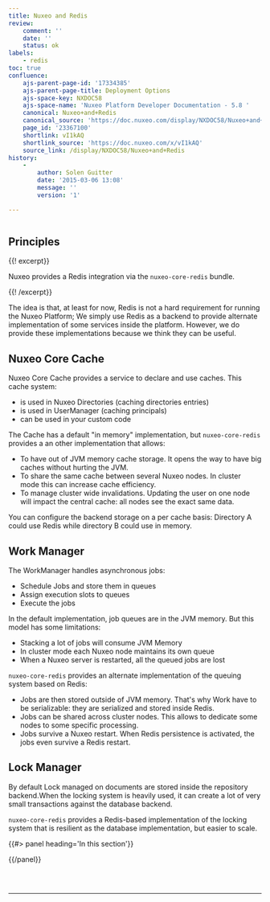 ```yaml
---
title: Nuxeo and Redis
review:
    comment: ''
    date: ''
    status: ok
labels:
    - redis
toc: true
confluence:
    ajs-parent-page-id: '17334385'
    ajs-parent-page-title: Deployment Options
    ajs-space-key: NXDOC58
    ajs-space-name: 'Nuxeo Platform Developer Documentation - 5.8 '
    canonical: Nuxeo+and+Redis
    canonical_source: 'https://doc.nuxeo.com/display/NXDOC58/Nuxeo+and+Redis'
    page_id: '23367100'
    shortlink: vI1kAQ
    shortlink_source: 'https://doc.nuxeo.com/x/vI1kAQ'
    source_link: /display/NXDOC58/Nuxeo+and+Redis
history:
    - 
        author: Solen Guitter
        date: '2015-03-06 13:08'
        message: ''
        version: '1'

---
```

<div class="row"><div class="column medium-8">

## Principles

{{! excerpt}}

Nuxeo provides a Redis integration via the `nuxeo-core-redis` bundle.

{{! /excerpt}}

The idea is that, at least for now, Redis is not a hard requirement for running the Nuxeo Platform; We simply use Redis as a backend to provide alternate implementation of some services inside the platform. However, we do provide these implementations because we think they can be useful.

## Nuxeo Core Cache

Nuxeo Core Cache provides a service to declare and use caches. This cache system:

*   is used in Nuxeo Directories (caching directories entries)
*   is used in UserManager (caching principals)
*   can be used in your custom code&nbsp;

The Cache has a default "in memory" implementation, but `nuxeo-core-redis` provides a an other implementation that allows:

*   To have out of JVM memory cache storage.
    It opens the way to have big caches without hurting the JVM.
*   To share the same cache between several Nuxeo nodes.
    In cluster mode this can increase cache efficiency.
*   To manage cluster wide invalidations.
    Updating the user on one node will impact the central cache: all nodes see the exact same data.

You can configure the backend storage on a per cache basis:&nbsp;Directory A could use Redis while directory B could use in memory.

## Work Manager

The WorkManager handles asynchronous jobs:

*   Schedule Jobs and store them in queues
*   Assign execution slots to queues&nbsp;
*   Execute the jobs

In the default implementation, job queues are in the JVM memory. But this model has some limitations:

*   Stacking a lot of jobs will consume JVM Memory
*   In cluster mode each Nuxeo node maintains its own queue
*   When a Nuxeo server is restarted, all the queued jobs are lost

`nuxeo-core-redis` provides an alternate implementation of the queuing system based on Redis:

*   Jobs are then stored outside of JVM memory.
    That's why Work have to be serializable: they are serialized and stored inside Redis.
*   Jobs can be shared across cluster nodes.
    This allows to dedicate some nodes to some specific processing.
*   Jobs survive a Nuxeo restart.
    When Redis persistence is activated, the jobs even survive a Redis restart.

## Lock Manager

By default Lock managed on documents are stored inside the repository backend.When the locking system is heavily used, it can create a lot of very small transactions against the database backend.

`nuxeo-core-redis` provides a Redis-based implementation of the locking system that is resilient as the database implementation, but easier to scale.

</div><div class="column medium-4">{{#> panel heading='In this section'}}

{{/panel}}</div></div>

&nbsp;

* * *
